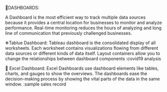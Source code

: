 🌌DASHBOARDS:

A Dashboard is the most efficient way to track multiple data sources because it provides a central location for businesses to monitor and analyze performance. Real-time monitoring reduces the hours of analyzing and long line of communication that previously challenged businesses.

❄Tablue Dashboard:
Tableau dashboard is the consolidated display of all worksheets. Each worksheet contains visualizations flowing from different data sources or different kinds of data itself. Layout containers allow you to change the relationships between dashboard components
:covid19 analysis


🏴 Excel Dashboard:
Excel Dashboards use dashboard elements like tables, charts, and gauges to show the overviews. The dashboards ease the decision-making process by showing the vital parts of the data in the same window.
:sample sales record



